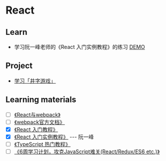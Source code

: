 # React
## Learn
* 学习阮一峰老师的《React 入门实例教程》的练习 [DEMO](./demo/)

## Project
* [学习「井字游戏」](./product/01-ttt/)

## Learning materials
* [ ] [《React与webpack》](https://typescript.bootcss.com/tutorials/react-&-webpack.html)
* [ ] [《webpack官方文档》](https://www.webpackjs.com/concepts/)
* [x] [《React 入门教程》](https://hulufei.gitbooks.io/react-tutorial/content/index.html)
* [x] [《React 入门实例教程》](http://www.ruanyifeng.com/blog/2015/03/react.html) --- 阮一峰
* [ ] [《TypeScript 热门教程》](https://ts.xcatliu.com/)
* [ ] [《6周学习计划，攻克JavaScript难关(React/Redux/ES6 etc.)》](https://zhuanlan.zhihu.com/p/23412169)